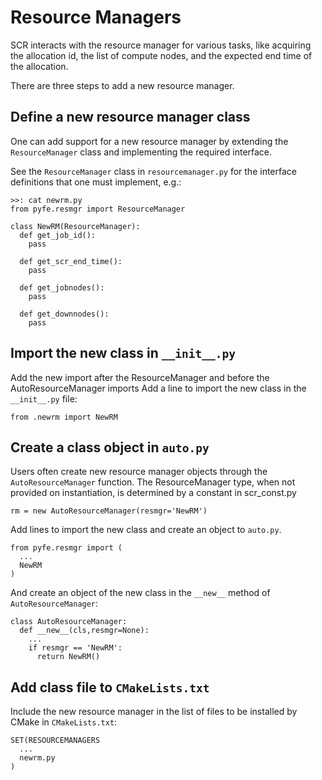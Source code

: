 # Resource Managers
SCR interacts with the resource manager for various tasks,
like acquiring the allocation id, the list of compute nodes,
and the expected end time of the allocation.

There are three steps to add a new resource manager.

## Define a new resource manager class
One can add support for a new resource manager by extending
the `ResourceManager` class and implementing the required interface.

See the `ResourceManager` class in `resourcemanager.py`
for the interface definitions that one must implement, e.g.:

    >>: cat newrm.py
    from pyfe.resmgr import ResourceManager

    class NewRM(ResourceManager):
      def get_job_id():
        pass

      def get_scr_end_time():
        pass

      def get_jobnodes():
        pass

      def get_downnodes():
        pass

## Import the new class in `__init__.py`
Add the new import after the ResourceManager and before the AutoResourceManager imports
Add a line to import the new class in the `__init__.py` file:

    from .newrm import NewRM

## Create a class object in `auto.py`
Users often create new resource manager objects through the `AutoResourceManager` function.
The ResourceManager type, when not provided on instantiation, is determined by a constant in scr\_const.py

    rm = new AutoResourceManager(resmgr='NewRM')

Add lines to import the new class and create an object to `auto.py`.

    from pyfe.resmgr import (
      ...
      NewRM
    )

And create an object of the new class in the `__new__` method of `AutoResourceManager`:

    class AutoResourceManager:
      def __new__(cls,resmgr=None):
        ...
        if resmgr == 'NewRM':
          return NewRM()

## Add class file to `CMakeLists.txt`
Include the new resource manager in the list of files to be installed by CMake in `CMakeLists.txt`:

    SET(RESOURCEMANAGERS
      ...
      newrm.py
    )
